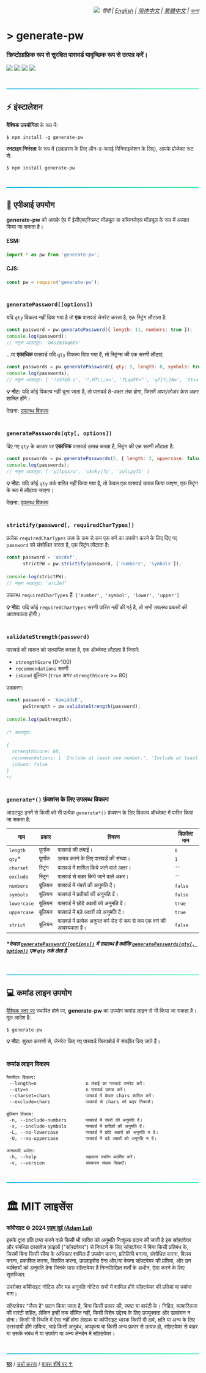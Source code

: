 <div align="right">
    <h6>
        <picture>
            <source type="image/svg+xml" media="(prefers-color-scheme: dark)" srcset="https://raw.githubusercontent.com/adamlui/js-utils/main/docs/images/earth-icon/white/icon32.svg">
            <img height=14 src="https://raw.githubusercontent.com/adamlui/js-utils/main/docs/images/earth-icon/black/icon32.svg">
        </picture>
        &nbsp;हिंदी |
        <a href="../..#readme">English</a> |
        <a href="../zh-cn#readme">简体中文</a> |
        <a href="../zh-tw#readme">繁體中文</a> |
        <a href="../bn#readme">বাংলা</a>
    </h6>
</div>

# > generate-pw

### क्रिप्टोग्राफ़िक रूप से सुरक्षित पासवर्ड यादृच्छिक रूप से उत्पन्न करें।

<a href="#%EF%B8%8F-mit-लाइसेंस"><img height=31 src="https://img.shields.io/badge/License-MIT-orange.svg?logo=internetarchive&logoColor=white&labelColor=464646&style=for-the-badge"></a>
<a href="https://github.com/adamlui/js-utils/releases/tag/generate-pw-1.2.2"><img height=31 src="https://img.shields.io/badge/Latest_Build-1.2.2-44cc11.svg?logo=icinga&logoColor=white&labelColor=464646&style=for-the-badge"></a>
<a href="https://www.npmjs.com/package/generate-pw?activeTab=code"><img height=31 src="https://img.shields.io/npm/unpacked-size/generate-pw?style=for-the-badge&logo=ebox&logoColor=white&labelColor=464646&color=blue"></a>
<a href="https://sonarcloud.io/component_measures?metric=new_vulnerabilities&id=adamlui_js-utils:generate-pw/generate-pw.js"><img height=31 src="https://img.shields.io/badge/dynamic/json?url=https%3A%2F%2Fsonarcloud.io%2Fapi%2Fmeasures%2Fcomponent%3Fcomponent%3Dadamlui_js-utils%3Agenerate-pw%2Fgenerate-pw.js%26metricKeys%3Dvulnerabilities&query=%24.component.measures.0.value&style=for-the-badge&logo=sonarcloud&logoColor=white&labelColor=464646&label=Vulnerabilities&color=gold"></a>

<br>

<img height=6px width="100%" src="https://raw.githubusercontent.com/adamlui/js-utils/main/docs/images/aqua-separator.png">

## ⚡ इंस्टालेशन

**वैश्विक उपयोगिता** के रूप में:

```
$ npm install -g generate-pw
```

**रनटाइम निर्भरता** के रूप में (उदाहरण के लिए ऑन-द-फ्लाई मिनिमाइजेशन के लिए), आपके प्रोजेक्ट रूट से:

```
$ npm install generate-pw
```

<br>

<img height=6px width="100%" src="https://raw.githubusercontent.com/adamlui/js-utils/main/docs/images/aqua-separator.png">

## 🔌 एपीआई उपयोग

**generate-pw** को आपके ऐप में ईसीएमएस्क्रिप्ट मॉड्यूल या कॉमनजेएस मॉड्यूल के रूप में आयात किया जा सकता है।

#### ESM:

```js
import * as pw from 'generate-pw';
```

#### CJS:

```js
const pw = require('generate-pw');
```

#

### `generatePassword([options])`

यदि `qty` विकल्प नहीं दिया गया है तो **एक** पासवर्ड जेनरेट करता है, एक स्ट्रिंग लौटाता है:

```js
const password = pw.generatePassword({ length: 11, numbers: true });
console.log(password);
// नमूना आउटपुट: 'bAsZm3mq6Qn'
```

...या **एकाधिक** पासवर्ड यदि `qty` विकल्प दिया गया है, तो स्ट्रिंग्स की एक सरणी लौटाएं:

```js
const passwords = pw.generatePassword({ qty: 5, length: 8, symbols: true });
console.log(passwords);
// नमूना आउटपुट: [ '!zSf@Q.s', '!,HT\\;m=', '?Lq&FV>^', 'gf}Y;}Ne', 'Stsx(GqE' ]
```

**💡 नोट:** यदि कोई विकल्प नहीं चुना जाता है, तो पासवर्ड 8-अक्षर लंबा होगा, जिसमें अपर/लोअर केस अक्षर शामिल होंगे।

देखना: [उपलब्ध विकल्प](#generate-फ़ंक्शंस-के-लिए-उपलब्ध-विकल्प)

#

### `generatePasswords(qty[, options])`

दिए गए `qty` के आधार पर **एकाधिक** पासवर्ड उत्पन्न करता है, स्ट्रिंग की एक सरणी लौटाता है:

```js
const passwords = pw.generatePasswords(5, { length: 3, uppercase: false });
console.log(passwords);
// नमूना आउटपुट: [ 'yilppxru', 'ckvkyjfp', 'zolcpyfb' ]
```

**💡 नोट:** यदि कोई `qty` तर्क पारित नहीं किया गया है, तो केवल एक पासवर्ड उत्पन्न किया जाएगा, एक स्ट्रिंग के रूप में लौटाया जाएगा।

देखना: [उपलब्ध विकल्प](#generate-फ़ंक्शंस-के-लिए-उपलब्ध-विकल्प)

#

### `strictify(password[, requiredCharTypes])`

प्रत्येक `requiredCharTypes` तत्व के कम से कम एक वर्ण का उपयोग करने के लिए दिए गए `password` को संशोधित करता है, एक स्ट्रिंग लौटाता है:

```js
const password = 'abcdef',
      strictPW = pw.strictify(password, ['numbers', 'symbols']);

console.log(strictPW);
// नमूना आउटपुट: 'a!c2ef'
```

उपलब्ध `requiredCharTypes` हैं: `['number', 'symbol', 'lower', 'upper']`

**💡 नोट:** यदि कोई `requiredCharTypes` सरणी पारित नहीं की गई है, तो सभी उपलब्ध प्रकारों की आवश्यकता होगी।

#

### `validateStrength(password)`

पासवर्ड की ताकत को सत्यापित करता है, एक ऑब्जेक्ट लौटाता है जिसमें:
- `strengthScore` (0–100)
- `recommendations` सरणी
- `isGood` बूलियन (`true` अगर `strengthScore` >= 80) 

उदाहरण:

```js
const password = 'AawiddsE',
      pwStrength = pw.validateStrength(password);

console.log(pwStrength);

/* आउटपुट:

{
  strengthScore: 60,
  recommendations: [ 'Include at least one number.', 'Include at least one symbol.' ],
  isGood: false
}
*/
```

#

### `generate*()` फ़ंक्शंस के लिए उपलब्ध विकल्प

आउटपुट इनमें से किसी को भी प्रत्येक `generate*()` फ़ंक्शन के लिए विकल्प ऑब्जेक्ट में पारित किया जा सकता है:

नाम         | प्रकार   | विवरण                                                          | डिफ़ॉल्ट मान
------------|---------|----------------------------------------------------------------|-------------
`length`    | पूर्णांक | पासवर्ड की लंबाई।                                                  | `8`
`qty`*      | पूर्णांक | उत्पन्न करने के लिए पासवर्ड की संख्या।                                | `1`
`charset`   | स्ट्रिंग  | पासवर्ड में शामिल किये जाने वाले अक्षर।                                | `''`
`exclude`   | स्ट्रिंग  | पासवर्ड से बाहर किये जाने वाले अक्षर।                                 | `''`
`numbers`   | बूलियन | पासवर्ड में नंबरों की अनुमति दें।                                        | `false`
`symbols`   | बूलियन | पासवर्ड में प्रतीकों की अनुमति दें।                                      | `false`
`lowercase` | बूलियन | पासवर्ड में छोटे अक्षरों को अनुमति दें।                                  | `true`
`uppercase` | बूलियन | पासवर्ड में बड़े अक्षरों को अनुमति दें।                                   | `true`
`strict`    | बूलियन | पासवर्ड में प्रत्येक अनुमत वर्ण सेट से कम से कम एक वर्ण की आवश्यकता है। | `false`

##### _*केवल [`generatePassword([options])`](#generatepasswordoptions) में उपलब्ध है क्योंकि [`generatePasswords(qty[, option])`](#generatepasswordsqty-options) एक `qty` तर्क लेता है_

<br>

<img height=6px width="100%" src="https://raw.githubusercontent.com/adamlui/js-utils/main/docs/images/aqua-separator.png">

## 💻 कमांड लाइन उपयोग

[वैश्विक स्तर पर](#-%E0%A4%87%E0%A4%82%E0%A4%B8%E0%A5%8D%E0%A4%9F%E0%A4%BE%E0%A4%B2%E0%A5%87%E0%A4%B6%E0%A4%A8) स्थापित होने पर, **generate-pw** का उपयोग कमांड लाइन से भी किया जा सकता है। मूल आदेश है:

```
$ generate-pw
```

**💡 नोट:** सुरक्षा कारणों से, जेनरेट किए गए पासवर्ड क्लिपबोर्ड में संग्रहीत किए जाते हैं।

#

### कमांड लाइन विकल्प

```
पैरामीटर विकल्प:
 --length=n                  n लंबाई का पासवर्ड जनरेट करें।
 --qty=n                     n पासवर्ड उत्पन्न करें।
 --charset=chars             पासवर्ड में केवल chars शामिल करें।
 --exclude=chars             पासवर्ड से chars को बाहर निकालें।

बूलियन विकल्प:
 -n, --include-numbers       पासवर्ड में नंबरों की अनुमति दें।
 -s, --include-symbols       पासवर्ड में प्रतीकों की अनुमति दें।
 -L, --no-lowercase          पासवर्ड में छोटे अक्षरों को अनुमति न दें।
 -U, --no-uppercase          पासवर्ड में बड़े अक्षरों को अनुमति न दें।

जानकारी आदेश:
 -h, --help                  सहायता स्क्रीन प्रदर्शित करें।
 -v, --version               संस्करण संख्या दिखाएँ।
```

<br>

<img height=6px width="100%" src="https://raw.githubusercontent.com/adamlui/js-utils/main/docs/images/aqua-separator.png">

# 🏛️ MIT लाइसेंस

**कॉपीराइट © 2024 [एडम लुई (Adam Lui)](https://github.com/adamlui)**

इसके द्वारा प्रति प्राप्त करने वाले किसी भी व्यक्ति को अनुमति निःशुल्क प्रदान की जाती है इस सॉफ़्टवेयर और संबंधित दस्तावेज़ फ़ाइलों ("सॉफ़्टवेयर") से निपटने के लिए सॉफ़्टवेयर में बिना किसी प्रतिबंध के, जिसमें बिना किसी सीमा के अधिकार शामिल हैं उपयोग करना, प्रतिलिपि बनाना, संशोधित करना, विलय करना, प्रकाशित करना, वितरित करना, उपलाइसेंस देना और/या बेचना सॉफ़्टवेयर की प्रतियां, और उन व्यक्तियों को अनुमति देना जिनके पास सॉफ़्टवेयर है निम्नलिखित शर्तों के अधीन, ऐसा करने के लिए सुसज्जित:

उपरोक्त कॉपीराइट नोटिस और यह अनुमति नोटिस सभी में शामिल होंगे सॉफ़्टवेयर की प्रतियां या पर्याप्त भाग।

सॉफ़्टवेयर "जैसा है" प्रदान किया जाता है, बिना किसी प्रकार की, स्पष्ट या वारंटी के। निहित, व्यापारिकता की वारंटी सहित, लेकिन इन्हीं तक सीमित नहीं, किसी विशेष उद्देश्य के लिए उपयुक्तता और उल्लंघन न होना। किसी भी स्थिति में ऐसा नहीं होगा लेखक या कॉपीराइट धारक किसी भी दावे, क्षति या अन्य के लिए उत्तरदायी होंगे दायित्व, चाहे किसी अनुबंध, अपकृत्य या किसी अन्य प्रकार से उत्पन्न हो, सॉफ़्टवेयर से बाहर या उसके संबंध में या उपयोग या अन्य लेनदेन में सॉफ़्टवेयर।

<br>

<img height=6px width="100%" src="https://raw.githubusercontent.com/adamlui/js-utils/main/docs/images/aqua-separator.png">

<a href="https://github.com/adamlui/js-utils">**घर**</a> /
<a href="https://github.com/adamlui/js-utils/discussions">चर्चा करना</a> /
<a href="#-generate-pw">वापस शीर्ष पर ↑</a>
